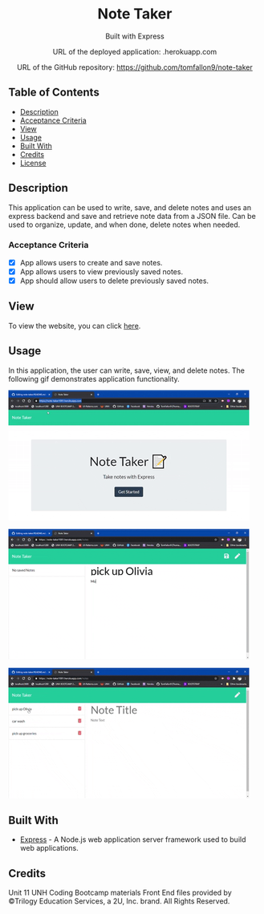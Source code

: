 <div align="center">

# Note Taker

Built with Express

URL of the deployed application: .herokuapp.com

URL of the GitHub repository: https://github.com/tomfallon9/note-taker

</div>

## Table of Contents 

* [Description](#description)
* [Acceptance Criteria](#acceptance-criteria)
* [View](#view)
* [Usage](#usage)
* [Built With](#built-with)
* [Credits](#credits)
* [License](#license)

## Description

This application can be used to write, save, and delete notes and uses an express backend and save and retrieve note data from a JSON file. Can be used to organize, update, and when done, delete notes when needed.

### Acceptance Criteria

- [x] App allows users to create and save notes.
- [x] App allows users to view previously saved notes.
- [x] App should allow users to delete previously saved notes.

## View

To view the website, you can click [here](https://note-taker1001.herokuapp.com/).

## Usage

In this application, the user can write, save, view, and delete notes. The following gif demonstrates application functionality.

![](assets/notetakergif1.gif)

![](assets/notetakergif2.gif)

![](assets/notetakergif3.gif)

## Built With

* [Express](https://expressjs.com/) - A Node.js web application server framework used to build web applications. 

## Credits
Unit 11 UNH Coding Bootcamp materials 
Front End files provided by ©Trilogy Education Services, a 2U, Inc. brand. All Rights Reserved.



